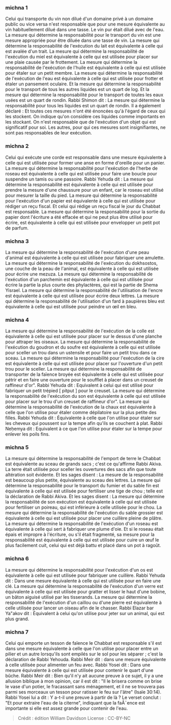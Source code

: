 
### michna 1
Celui qui transporte du vin non dilué d'un domaine privé à un domaine public ou vice versa n'est responsable que pour une mesure équivalente au vin habituellement dilué dans une tasse. Le vin pur était dilué avec de l'eau. La mesure qui détermine la responsabilité pour le transport du vin est une mesure appropriée pour être diluée dans une tasse de vin. La mesure qui détermine la responsabilité de l'exécution du lait est équivalente à celle qui est avalée d'un trait. La mesure qui détermine la responsabilité de l'exécution du miel est équivalente à celle qui est utilisée pour placer sur une plaie causée par le frottement. La mesure qui détermine la responsabilité de l'exécution de l'huile est équivalente à celle qui est utilisée pour étaler sur un petit membre. La mesure qui détermine la responsabilité de l'exécution de l'eau est équivalente à celle qui est utilisée pour frotter et étaler un pansement oculaire. Et la mesure qui détermine la responsabilité pour le transport de tous les autres liquides est un quart de log. Et la mesure qui détermine la responsabilité pour le transport de toutes les eaux usées est un quart de rondin. Rabbi Shimon dit : La mesure qui détermine la responsabilité pour tous les liquides est un quart de rondin. Il a également déclaré : Et toutes ces mesures n'ont été énoncées qu'à l'égard de ceux qui les stockent. On indique qu'on considère ces liquides comme importants en les stockant. On n'est responsable que de l'exécution d'un objet qui est significatif pour soi. Les autres, pour qui ces mesures sont insignifiantes, ne sont pas responsables de leur exécution.

### michna 2
Celui qui exécute une corde est responsable dans une mesure équivalente à celle qui est utilisée pour former une anse en forme d'oreille pour un panier. La mesure qui détermine la responsabilité pour l'exécution de l'herbe de roseau est équivalente à celle qui est utilisée pour faire une boucle pour suspendre un tamis ou une passoire. Rabbi Yehuda dit : La mesure qui détermine la responsabilité est équivalente à celle qui est utilisée pour prendre la mesure d'une chaussure pour un enfant, car le roseau est utilisé pour mesurer la taille du pied. La mesure qui détermine la responsabilité pour l'exécution d'un papier est équivalente à celle qui est utilisée pour rédiger un reçu fiscal. Et celui qui rédige un reçu fiscal le jour du Chabbat est responsable. La mesure qui détermine la responsabilité pour la sortie du papier dont l'écriture a été effacée et qui ne peut plus être utilisé pour écrire, est équivalente à celle qui est utilisée pour envelopper un petit pot de parfum.

### michna 3
La mesure qui détermine la responsabilité de l'exécution d'une peau d'animal est équivalente à celle qui est utilisée pour fabriquer une amulette. La mesure qui détermine la responsabilité de l'exécution du dokhsostos, une couche de la peau de l'animal, est équivalente à celle qui est utilisée pour écrire une mezuza. La mesure qui détermine la responsabilité de l'exécution d'un parchemin est équivalente à celle qui est utilisée pour écrire la partie la plus courte des phylactères, qui est la partie de Shema Yisrael. La mesure qui détermine la responsabilité de l'utilisation de l'encre est équivalente à celle qui est utilisée pour écrire deux lettres. La mesure qui détermine la responsabilité de l'utilisation d'un fard à paupières bleu est équivalente à celle qui est utilisée pour peindre un œil en bleu.

### michna 4
La mesure qui détermine la responsabilité de l'exécution de la colle est équivalente à celle qui est utilisée pour placer sur le dessus d'une planche pour attraper les oiseaux. La mesure qui détermine la responsabilité de l'exécution du goudron et du soufre est équivalente à celle qui est utilisée pour sceller un trou dans un ustensile et pour faire un petit trou dans ce sceau. La mesure qui détermine la responsabilité pour l'exécution de la cire est équivalente à celle qui est utilisée pour placer sur l'ouverture d'un petit trou pour le sceller. La mesure qui détermine la responsabilité de transporter de la faïence broyée est équivalente à celle qui est utilisée pour pétrir et en faire une ouverture pour le soufflet à placer dans un creuset de raffineur d'or". Rabbi Yehuda dit : Equivalent à celui qui est utilisé pour fabriquer un petit trépied [ pitput ] pour le creuset. La mesure qui détermine la responsabilité de l'exécution du son est équivalente à celle qui est utilisée pour placer sur le trou d'un creuset de raffineur d'or". La mesure qui détermine la responsabilité de l'exécution de la chaux est équivalente à celle que l'on utilise pour étaler comme dépilatoire sur la plus petite des filles. Rabbi Yehuda dit : Équivalente à celle que l'on utilise pour étaler sur les cheveux qui poussent sur la tempe afin qu'ils se couchent à plat. Rabbi Neḥemya dit : Equivalent à ce que l'on utilise pour étaler sur la tempe pour enlever les poils fins.

### michna 5
La mesure qui détermine la responsabilité de l'emport de terre le Chabbat est équivalente au sceau de grands sacs ; c'est ce qu'affirme Rabbi Akiva. La terre était utilisée pour sceller les ouvertures des sacs afin que toute altération soit évidente. Et les sages disent : La mesure de la responsabilité est beaucoup plus petite, équivalente au sceau des lettres. La mesure qui détermine la responsabilité pour le transport du fumier et du sable fin est équivalente à celle qui est utilisée pour fertiliser une tige de chou ; telle est la déclaration de Rabbi Akiva. Et les sages disent : La mesure qui détermine la responsabilité de son exécution est équivalente à celle qui est utilisée pour fertiliser un poireau, qui est inférieure à celle utilisée pour le chou. La mesure qui détermine la responsabilité de l'exécution du sable grossier est équivalente à celle qui est utilisée pour placer une cuillère pleine de plâtre. La mesure qui détermine la responsabilité de l'exécution d'un roseau est équivalente à celle qui sert à fabriquer une plume d'oie. Et si le roseau était épais et impropre à l'écriture, ou s'il était fragmenté, sa mesure pour la responsabilité est équivalente à celle qui est utilisée pour cuire un œuf le plus facilement cuit, celui qui est déjà battu et placé dans un pot à ragoût.

### michna 6
La mesure qui détermine la responsabilité pour l'exécution d'un os est équivalente à celle qui est utilisée pour fabriquer une cuillère. Rabbi Yehuda dit : Dans une mesure équivalente à celle qui est utilisée pour en faire une clé. La mesure qui détermine la responsabilité de l'exécution d'un verre est équivalente à celle qui est utilisée pour gratter et lisser le haut d'une bobine, un bâton aiguisé utilisé par les tisserands. La mesure qui détermine la responsabilité de l'exécution d'un caillou ou d'une pierre est équivalente à celle utilisée pour lancer un oiseau afin de le chasser. Rabbi Elazar bar Ya"akov dit : Équivalent à celui qu'on utilise pour jeter sur un animal, qui est plus grand.

### michna 7
Celui qui emporte un tesson de faïence le Chabbat est responsable s'il est dans une mesure équivalente à celle que l'on utilise pour placer entre un pilier et un autre lorsqu'ils sont empilés sur le sol pour les séparer ; c'est la déclaration de Rabbi Yehouda. Rabbi Meir dit : dans une mesure équivalente à celle utilisée pour alimenter un feu avec. Rabbi Yosei dit : Dans une mesure équivalente à celle qui est utilisée pour contenir le quart d'une bûche. Rabbi Meir dit : Bien qu'il n'y ait aucune preuve à ce sujet, il y a une allusion biblique à mon opinion, car il est dit : "Il le brisera comme on brise le vase d'un potier, le fracassant sans ménagement, et il ne se trouvera pas parmi ses morceaux un tesson pour ratisser le feu sur l'âtre" (Isaïe 30:14). Rabbi Yosei lui a dit : Y a-t-il une preuve à partir de là ? Le verset conclut : "Et pour extraire l'eau de la citerne", indiquant que la faÃ¯ence est importante si elle est assez grande pour contenir de l'eau.

>Crédit : édition William Davidson
>License : CC-BY-NC